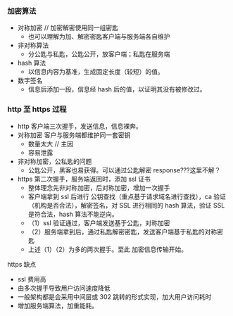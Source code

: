 ### 加密算法

* 对称加密 // 加密解密使用同一组密匙
  * 也可以理解为加、解密密匙客户端与服务端各自维护
* 非对称算法
  * 分公匙与私匙，公匙公开，放客户端；私匙在服务端
* hash 算法
  * 以信息内容为基准，生成固定长度（较短）的值。
* 数字签名
  * 信息后添加一段，信息经 hash 后的值，以证明其没有被修改过。

### http 至 https 过程

* http 客户端三次握手，发送信息，信息裸奔。
* 对称加密 客户与服务端都维护同一套密钥
  * 数量太大 // 主因
  * 容易泄露
* 非对称加密，公私匙的问题
  * 公匙公开，黑客也易获得。可以通过公匙解密 response???这里不解？
* https 第二次握手，服务端返回时，添加 ssl 证书
  * 整体理念先非对称加密，后对称加密，增加一次握手
  * 客户端拿到 ssl 后进行 公钥查找（重点基于请求域名进行查找），ca 验证（机构是否合法），解密签名，对 SSL 进行相同的 hash 算法，验证 SSL 是符合法，hash 算法不能逆向。
  * （1）ssl 验证通过，客户端发送基于公匙，对称加密
  * （2）服务端拿到后，通过私匙解密密匙，发送客户端基于私匙的对称密匙
  * 上述（1）（2）为多的两次握手。至此 加密信息传输开始。

https 缺点

* ssl 费用高
* 由多次握手导致用户访问速度降低
* 一般架构都是会采用中间层或 302 跳转的形式实现，加大用户访问耗时
* 增加服务端算法，加重能耗。
